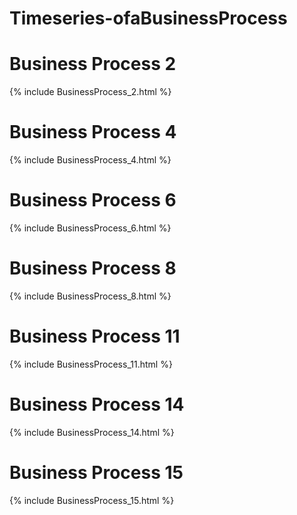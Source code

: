 # Timeseries-ofaBusinessProcess
# Business Process 2
{% include BusinessProcess_2.html %}
# Business Process 4
{% include BusinessProcess_4.html %}
# Business Process 6
{% include BusinessProcess_6.html %}
# Business Process 8
{% include BusinessProcess_8.html %}
# Business Process 11
{% include BusinessProcess_11.html %}
# Business Process 14
{% include BusinessProcess_14.html %}
# Business Process 15
{% include BusinessProcess_15.html %}

